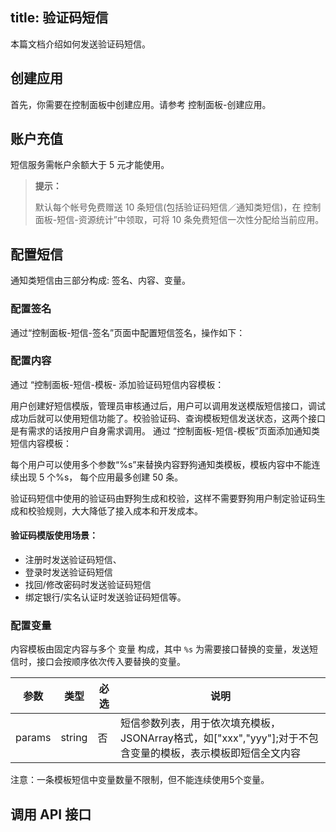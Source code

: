 title: 验证码短信
---

本篇文档介绍如何发送验证码短信。


## 创建应用
首先，你需要在控制面板中创建应用。请参考 控制面板-创建应用。


## 账户充值
短信服务需帐户余额大于 5 元才能使用。

<blockquote class="notice">
  <p><strong>提示：</strong></p>
  默认每个帐号免费赠送 10 条短信(包括验证码短信／通知类短信)，在 控制面板-短信-资源统计”中领取，可将 10 条免费短信一次性分配给当前应用。
</blockquote>


 
## 配置短信

通知类短信由三部分构成: 签名、内容、变量。

### 配置签名

通过“控制面板-短信-签名”页面中配置短信签名，操作如下：


### 配置内容

通过 “控制面板-短信-模板-   添加验证码短信内容模板：

用户创建好短信模版，管理员审核通过后，用户可以调用发送模版短信接口，调试成功后就可以使用短信功能了。校验验证码、查询模板短信发送状态，这两个接口是有需求的话按用户自身需求调用。
通过 “控制面板-短信-模板”页面添加通知类短信内容模板：



每个用户可以使用多个参数“%s”来替换内容野狗通知类模板，模板内容中不能连续出现 5 个%s， 每个应用最多创建 50 条。 

验证码短信中使用的验证码由野狗生成和校验，这样不需要野狗用户制定验证码生成和校验规则，大大降低了接入成本和开发成本。

#### 验证码模版使用场景：

- 注册时发送验证码短信、
- 登录时发送验证码短信
- 找回/修改密码时发送验证码短信
- 绑定银行/实名认证时发送验证码短信等。


### 配置变量

内容模板由固定内容与多个 变量 构成，其中 `%s` 为需要接口替换的变量，发送短信时，接口会按顺序依次传入要替换的变量。

|参数           |类型           |必选       |说明|
|--------------|--------------|----------|---|
|params           |string         |否         |短信参数列表，用于依次填充模板，JSONArray格式，如["xxx","yyy"];对于不包含变量的模板，表示模板即短信全文内容|

注意：一条模板短信中变量数量不限制，但不能连续使用5个变量。


## 调用 API 接口